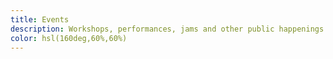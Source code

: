 ```yaml
---
title: Events
description: Workshops, performances, jams and other public happenings
color: hsl(160deg,60%,60%)
---
```


<script setup>
import { defineClientComponent } from 'vitepress'

const EventPage = defineClientComponent(() => import('./EventPage.vue'))
const EventList = defineClientComponent(() => import('./EventsList.vue'))

import { useHash } from '../use/useHash'

const hash = useHash()

</script>

<EventPage v-if="hash" />

<EventList v-else />
